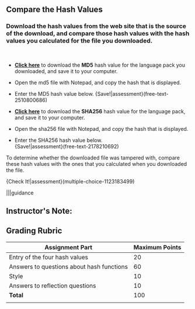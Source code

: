 ## Compare the Hash Values

### Download the hash values from the web site that is the source of the download, and compare those hash values with the hash values you calculated for the file you downloaded.
<br>

 - **[Click here](https://archive.apache.org/dist/openoffice/4.1.3/binaries/en-US/Apache_OpenOffice_4.1.3_Win_x86_langpack_en-US.exe.md5)** to download the **MD5** hash value for the language pack you downloaded, and save it to your computer.
- Open the md5 file with Notepad, and copy the hash that is displayed.
- Enter the MD5 hash value below.
{Save!|assessment}(free-text-2510800686)


 - **[Click here](https://archive.apache.org/dist/openoffice/4.1.3/binaries/en-US/Apache_OpenOffice_4.1.3_Win_x86_langpack_en-US.exe.sha256)** to download the **SHA256** hash value for the language pack, and save it to your computer.
- Open the sha256 file with Notepad, and copy the hash that is displayed.
- Enter the SHA256 hash value below.	
{Save!|assessment}(free-text-2178210692)


To determine whether the downloaded file was tampered with, compare these hash values with the ones that you calculated when you downloaded the file.

{Check It!|assessment}(multiple-choice-1123183499)

|||guidance
## Instructor's Note:
## Grading Rubric
Assignment Part | Maximum Points
------------ | -------------
Entry of the four hash values| 20
Answers to questions about hash functions |60
Style | 10
Answers to reflection questions | 10
**Total** | 100
|||